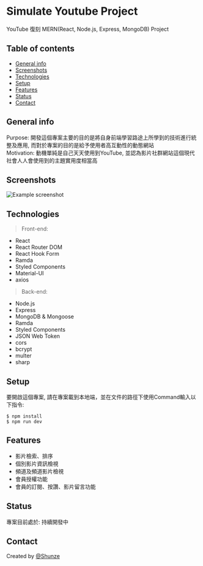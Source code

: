 # Simulate Youtube Project
YouTube 復刻 MERN(React, Node.js, Express, MongoDB) Project
## Table of contents
* [General info](#general-info)
* [Screenshots](#screenshots)
* [Technologies](#technologies)
* [Setup](#setup)
* [Features](#features)
* [Status](#status)
* [Contact](#contact)
## General info
Purpose: 開發這個專案主要的目的是將自身前端學習路途上所學到的技術進行統整及應用, 而對於專案的目的是給予使用者高互動性的動態網站  
Motivation: 動機單純是自己天天使用到YouTube, 並認為影片社群網站這個現代社會人人會使用到的主題實用度相當高
## Screenshots
![Example screenshot](https://i.imgur.com/clM2VFI.png)
## Technologies
> Front-end:
* React
* React Router DOM
* React Hook Form
* Ramda
* Styled Components
* Material-UI
* axios
> Back-end:
* Node.js
* Express
* MongoDB & Mongoose
* Ramda
* Styled Components
* JSON Web Token
* cors
* bcrypt
* multer
* sharp
## Setup
要開啟這個專案, 請在專案載到本地端，並在文件的路徑下使用Command輸入以下指令:
```
$ npm install
$ npm run dev
```
## Features
* 影片檢索、排序
* 個別影片資訊檢視
* 頻道及頻道影片檢視
* 會員授權功能
* 會員的訂閱、按讚、影片留言功能
## Status
專案目前處於: 持續開發中
## Contact
Created by [@Shunze](4A490101@stust.edu.tw)
